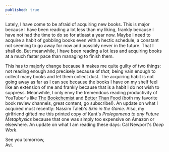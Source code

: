 ```yaml
---
published: true
---
```

Lately, I have come to be afraid of acquiring new books. This is major because I have been reading a lot less than my liking, frankly because I have not had the time to do so for atleast a year now. Maybe I need to acquire a habit of gobbling books even with a hectic schedule, a constant not seeming to go away for now and possibly never in the future. That I shall do. But meanwhile, I have been reading a lot less and acquiring books at a much faster pace than managing to finish them.

This has to majorly change because it makes me quite guilty of two things: not reading enough and precisely because of _that_, being vain enough to collect many books and let them collect dust. The acquiring habit is not going away as far as I can see because the books I have on my shelf feel like an extension of me and frankly because that is a habit I do not wish to suppress. Meanwhile, I only envy the tremendous reading productivity of YouTuber's like [The Bookchemist](https://www.youtube.com/channel/UCWE-DhzTZqCGu_uZmVBOgig "YouTube page for The_Bookchemist") and [Better Than Food](https://www.youtube.com/user/booksbetterthanfood/featured "YouTube page for Better Than Food: Book Reviews") (both my favorite book review channels, great content, go subscribe!). An update on what  I acquired most recently: Nassim Taleb's _Skin in the Game_. Also, my girlfriend gifted me this printed copy of Kant's _Prolegomena to any Future Metaphysics_ because that one was simply too expensive on Amazon or elsewhere. An update on what I am reading these days: Cal Newport's _Deep Work_.

See you tomorrow,  
Avi.